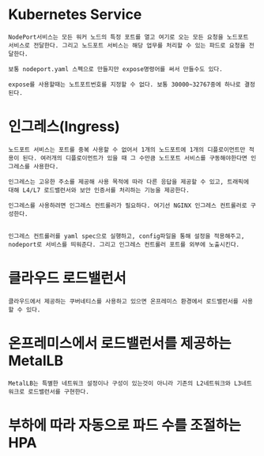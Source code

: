 # Kubernetes Service

    NodePort서비스는 모든 워커 노드의 특정 포트를 열고 여기로 오는 모든 요청을 노드포트 서비스로 전달한다. 그리고 노드포트 서비스는 해당 업무를 처리할 수 있는 파드로 요청을 전달한다.

    보통 nodeport.yaml 스펙으로 만들지만 expose명령어를 써서 만들수도 있다.

    expose를 사용할때는 노트포트번호를 지정할 수 없다. 보통 30000~32767중에 하나로 결정된다.


# 인그레스(Ingress)

    노드포트 서비스는 포트를 중복 사용할 수 없어서 1개의 노드포트에 1개의 디플로이먼트만 적용이 된다. 여러개의 디플로이먼트가 있을 때 그 수만큼 노드포트 서비스를 구동해야한다면 인그레스를 사용한다.

    인그레스는 고유한 주소를 제공해 사용 목적에 따라 다른 응답을 제공할 수 있고, 트래픽에 대해 L4/L7 로드밸런서와 보안 인증서를 처리하는 기능을 제공한다.

    인그레스를 사용하려면 인그레스 컨트롤러가 필요하다. 여기선 NGINX 인그레스 컨트롤러로 구성한다. 

    
    인그레스 컨트롤러를 yaml spec으로 실행하고, config파일을 통해 설정을 적용해주고, nodeport로 서비스를 띄워준다. 그리고 인그레스 컨트롤러 포트를 외부에 노출시킨다. 

# 클라우드 로드밸런서

    클라우드에서 제공하는 쿠버네티스를 사용하고 있으면 온프레미스 환경에서 로드밸런서를 사용할 수 있다. 


# 온프레미스에서 로드밸런서를 제공하는 MetalLB

    MetalLB는 특별한 네트워크 설정이나 구성이 있는것이 아니라 기존의 L2네트워크와 L3네트워크로 로드밸런서를 구현한다.

# 부하에 따라 자동으로 파드 수를 조절하는 HPA

    